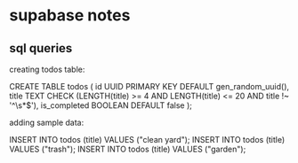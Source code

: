 # supabase notes

## sql queries

creating todos table:

CREATE TABLE todos (
  id UUID PRIMARY KEY DEFAULT gen_random_uuid(),
  title TEXT CHECK (LENGTH(title) >= 4 AND LENGTH(title) <= 20 AND title !~ '^\s*$'),
  is_completed BOOLEAN DEFAULT false
);

adding sample data:

INSERT INTO todos (title) VALUES ("clean yard");
INSERT INTO todos (title) VALUES ("trash");
INSERT INTO todos (title) VALUES ("garden");
